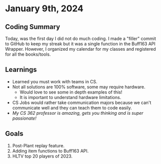 # January 9th, 2024

## Coding Summary

Today, was the first day I did not do much coding. I made a "filler" commit to GitHub to keep my streak but it was a single function in the Buff163 API Wrapper. However, I organized my calendar for my classes and registered for all the books/tools.

## Learnings

- Learned you must work with teams in CS.
- Not all solutions are 100% software, some may require hardware.
  - Would love to see some in depth examples of this!
  - It is important to understand hardware limitations.
- CS Jobs would rather take communication majors because we can't communicate well and they can teach them to code easily.
- _My CS 362 professor is amazing, gets you thinking and is super passionate!_

## Goals

1. Post-Plant replay feature.
2. Adding item functions to Buff163 API.
3. HLTV top 20 players of 2023.
